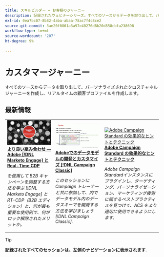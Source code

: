 ```yaml
---
title: スキルビルダー — お客様のジャーニー
description: 記録されたウェビナーシリーズ。すべてのソースからデータを取り出して、パーソナライズされたクロスチャネルジャーニーを作成することで、リアルタイムの顧客プロファイルを開発するのに役立ちます。
exl-id: 0ea7bc07-8b82-4aba-abaa-78ac7f4c8ce2
source-git-commit: 3ae20f0861a3a97e40276d8b20d858cbfa238698
workflow-type: tm+mt
source-wordcount: '207'
ht-degree: 9%

---
```


# カスタマージャーニー

すべてのソースからデータを取り出して、パーソナライズされたクロスチャネルジャーニーを作成し、リアルタイムの顧客プロファイルを作成します。

## 最新情報

<table>
<tr>
  <td>
    <a href="https://experienceleague.adobe.com/docs/skill-builder-events/skill-builder/customer-journeys/2022/b2b-campaigns.html">
      <img alt="より良い組み合わせ —Adobe [!DNL Marketo Engage] とReal-Time CDP" src="assets/343824.jpeg" />
    </a>
     <div>
      <a href="https://experienceleague.adobe.com/docs/skill-builder-events/skill-builder/customer-journeys/2022/b2b-campaigns.html">
        <strong>より良い組み合わせ —Adobe [!DNL Marketo Engage] とReal-Time CDP</strong>
      </a>
    </div>
    <p>
    <em>を使用して B2B キャンペーンを調整する方法を学ぶ [!DNL Marketo Engage] と RT-CDP（B2B エディション）と、何が最も重要な使用例で、何がロック解除されたメリットか。</em>
    <p>
  </td>
  <td>
    <a href="https://experienceleague.adobe.com/docs/skill-builder-events/skill-builder/customer-journeys/2022/data-models.html">
      <img alt="Adobeでのデータモデルの開発とカスタマイズ [!DNL Campaign Classic]" src="assets/343829.jpeg" />
    </a>
     <div>
      <a href="https://experienceleague.adobe.com/docs/skill-builder-events/skill-builder/customer-journeys/2022/data-models.html">
        <strong>Adobeでのデータモデルの開発とカスタマイズ [!DNL Campaign Classic]</strong>
      </a>
    </div>
    <p>
    <em>このセッションに Campaign トレーナーと共に参加して、内でデータモデル内のデータスキーマを開発する方法を学びましょう [!DNL Campaign Classic].</em>
    <p>
  </td>  
  <td>
    <a href="https://experienceleague.adobe.com/docs/skill-builder-events/skill-builder/customer-journeys/2022/tips-and-tricks.html">
      <img alt="Adobe Campaign Standard の効果的なヒントとテクニック" src="https://video.tv.adobe.com/v/343828?format=jpeg" />
    </a>
     <div>
      <a href="https://experienceleague.adobe.com/docs/skill-builder-events/skill-builder/customer-journeys/2022/tips-and-tricks.html">
        <strong>Adobe Campaign Standard の効果的なヒントとテクニック</strong>
      </a>
    </div>
    <p>
    <em>Adobe Campaign Standardインスタンスにプラグインし、ターゲティング、パーソナライゼーション、マーケティング疲労に関するベストプラクティスを見つけて、ACS をより適切に使用できるようにします。</em>
    <p>
  </td>
</tr>
</table>

>[!TIP]
>
>**記録されたすべてのセッションは、左側のナビゲーションに表示されます**.
